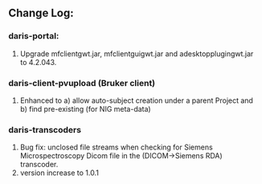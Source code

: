
## Change Log:

### daris-portal:
1. Upgrade mfclientgwt.jar, mfclientguigwt.jar and adesktopplugingwt.jar to 4.2.043. 

### daris-client-pvupload (Bruker client)
1. Enhanced to a) allow auto-subject creation under a parent Project and b) find pre-existing (for NIG meta-data)

### daris-transcoders
1. Bug fix: unclosed file streams when checking for Siemens Microspectroscopy Dicom file in the (DICOM->Siemens RDA) transcoder.
2. version increase to 1.0.1

